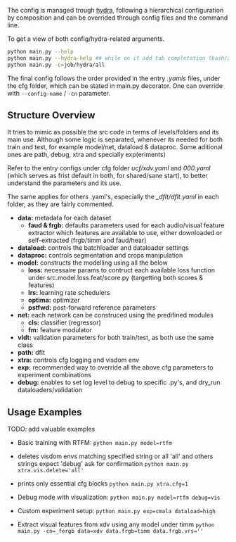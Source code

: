 The config is managed trough [hydra](https://hydra.cc/docs/intro/), following a hierarchical configuration by composition and can be overrided through config files and the command line. 

To get a view of both config/hydra-related arguments.
 
```bash
python main.py --help
python main.py --hydra-help ## while on it add tab completation (bash/zsh/fish shells), it helps
python main.py -c=job/hydra/all 
```

The final config follows the order provided in the entry *.yamls* files, under the cfg folder, which can be stated in main.py decorator. One can override with `--config-name` / `-cn` parameter.


## Structure Overview

It tries to mimic as possible the src code in terms of levels/folders and its main use. Although some logic is separated, whenever its needed for both train and test, for example model/net, dataload & dataproc. Some aditional ones are path, debug, xtra and specially exp(eriments)

Refer to the entry configs under cfg folder *ucf/xdv.yaml* and *000.yaml* (which serves as frist default in both, for shared/sane start), to better understand the parameters and its use.

The same applies for others .yaml's, especially the *_dflt/dflt.yaml* in each folder, as they are fairly commented. 

- **data:** metadata for each dataset
    - **faud & frgb:** defaults parameters used for each audio/visual feature extractor which features are available to use, either downloaded or self-extracted (frgb/timm and faud/hear)
- **dataload:** controls the batchloader and dataloader settings 
- **dataproc:** controls segmentation and crops manipulation
- **model:** constructs the modelling using all the below 
    - **loss:** necessaire params to contruct each available loss function under src.model.loss.feat/score.py (targetting both scores & features)
    - **lrs:** learning rate schedulers
    - **optima:** optimizer
    - **pstfwd:** post-forward reference parameters
- **net:** each network can be construced using the predifined modules
    - **cls:** classifier (regressor)
    - **fm:** feature modulator
- **vldt:** validation parameters for both train/test, as both use the same class
- **path:** dflt
- **xtra:** controls cfg logging and visdom env 
- **exp:** recommended way to override all the above cfg parameters to experiment combinations  
- **debug:** enables to set log level to debug to specific .py's, and dry_run dataloaders/validation


## Usage Examples

TODO: add valuable examples

- Basic training with RTFM:
`python main.py model=rtfm`

- deletes visdom envs matching specified string or all
'all' and others strings expect 'debug' ask for confirmation
`python main.py xtra.vis.delete='all'`

- prints only essential cfg blocks
`python main.py xtra.cfg=1`

- Debug mode with visualization:
`python main.py model=rtfm debug=vis`

- Custom experiment setup:
`python main.py exp=cmala dataload=high`


- Extract visual features from xdv using any model under timm
`python main.py -cn=_fergb data=xdv data.frgb=timm data.frgb.vrs=''`
